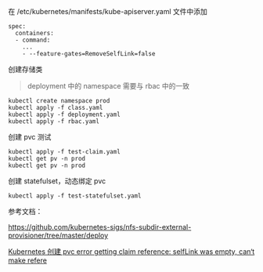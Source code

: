 

在 /etc/kubernetes/manifests/kube-apiserver.yaml 文件中添加

```
spec:
  containers:
  - command:
    ...
    - --feature-gates=RemoveSelfLink=false
```

创建存储类

> deployment 中的 namespace 需要与 rbac 中的一致

```
kubectl create namespace prod
kubectl apply -f class.yaml
kubectl apply -f deployment.yaml
kubectl apply -f rbac.yaml
```

创建 pvc 测试

```
kubectl apply -f test-claim.yaml
kubectl get pv -n prod 
kubectl get pv -n prod
```

创建 statefulset，动态绑定 pvc

```
kubectl apply -f test-statefulset.yaml
```

参考文档：

https://github.com/kubernetes-sigs/nfs-subdir-external-provisioner/tree/master/deploy

[Kubernetes 创建 pvc error getting claim reference: selfLink was empty, can‘t make refere](https://blog.csdn.net/weixin_41806245/article/details/114368843)